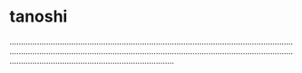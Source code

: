 # tanoshi
................................................................................................................................................................................................................................................................................................................................